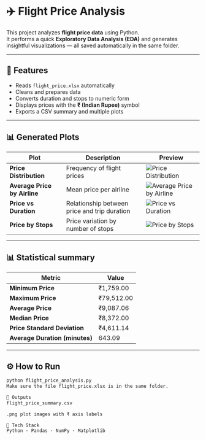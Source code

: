 
# ✈️ Flight Price Analysis

This project analyzes **flight price data** using Python.  
It performs a quick **Exploratory Data Analysis (EDA)** and generates insightful visualizations — all saved automatically in the same folder.

---

## 🧠 Features
- Reads `flight_price.xlsx` automatically  
- Cleans and prepares data  
- Converts duration and stops to numeric form  
- Displays prices with the **₹ (Indian Rupee)** symbol  
- Exports a CSV summary and multiple plots  

---

## 📊 Generated Plots

| Plot | Description | Preview |
|------|--------------|----------|
| **Price Distribution** | Frequency of flight prices | ![Price Distribution](plot_price_distribution.png) |
| **Average Price by Airline** | Mean price per airline | ![Average Price by Airline](plot_avg_price_by_airline.png) |
| **Price vs Duration** | Relationship between price and trip duration | ![Price vs Duration](plot_price_vs_duration.png) |
| **Price by Stops** | Price variation by number of stops | ![Price by Stops](plot_price_by_stops.png) |

---

## 📊 Statistical summary

| Metric                         | Value      |
| ------------------------------ | ---------- |
| **Minimum Price**              | ₹1,759.00  |
| **Maximum Price**              | ₹79,512.00 |
| **Average Price**              | ₹9,087.06  |
| **Median Price**               | ₹8,372.00  |
| **Price Standard Deviation**   | ₹4,611.14  |
| **Average Duration (minutes)** | 643.09     |

---

## ⚙️ How to Run
```bash
python flight_price_analysis.py
Make sure the file flight_price.xlsx is in the same folder.

📂 Outputs
flight_price_summary.csv

.png plot images with ₹ axis labels

🧰 Tech Stack
Python · Pandas · NumPy · Matplotlib
